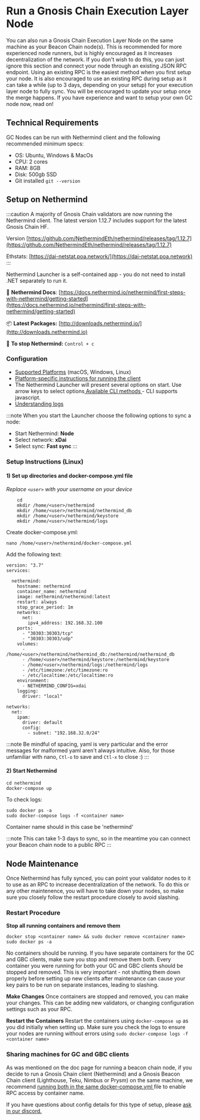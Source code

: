 ---
---
# Run a Gnosis Chain Execution Layer Node

You can also run a Gnosis Chain Execution Layer Node on the same machine as your Beacon Chain node(s). This is recommended for more experienced node runners, but is highly encouraged as it increases decentralization of the network. If you don't wish to do this, you can just ignore this section and connect your node through an existing JSON RPC endpoint. Using an existing RPC is the easiest method when you first setup your node. It is also encouraged to use an existing RPC during setup as it can take a while (up to 3 days, depending on your setup) for your execution layer node to fully sync. You will be encouraged to update your setup once the merge happens. If you have experience and want to setup your own GC node now, read on!

## Technical Requirements

GC Nodes can be run with Nethermind client and the following recommended minimum specs:

* OS: Ubuntu, Windows & MacOs
* CPU: 2 cores
* RAM: 8GB
* Disk: 500gb SSD
* Git installed `git --version`

## Setup on Nethermind

:::caution
A majority of Gnosis Chain validators are now running the Nethermind client. The latest version 1.12.7 includes support for the latest Gnosis Chain HF.

Version [https://github.com/NethermindEth/nethermind/releases/tag/1.12.7](https://github.com/NethermindEth/nethermind/releases/tag/1.12.7)

Ethstats: [https://dai-netstat.poa.network/](https://dai-netstat.poa.network)
:::

Nethermind Launcher is a self-contained app - you do not need to install .NET separately to run it.

📄 **Nethermind Docs**: [https://docs.nethermind.io/nethermind/first-steps-with-nethermind/getting-started](https://docs.nethermind.io/nethermind/first-steps-with-nethermind/getting-started)

📦 **Latest Packages:** [http://downloads.nethermind.io/](http://downloads.nethermind.io)

🛑 **To stop Nethermind:** `Control + c`

### Configuration

* [Supported Platforms](https://docs.nethermind.io/nethermind/first-steps-with-nethermind/supported-platforms) (macOS, Windows, Linux)
* [Platform-specific instructions for running the client](https://docs.nethermind.io/nethermind/ethereum-client/running-nethermind/running-the-client)
* The Nethermind Launcher will present several options on start. Use arrow keys to select options[ Available CLI methods ](https://docs.nethermind.io/nethermind/nethermind-utilities/cli)- CLI supports javascript.
* [Understanding logs](https://docs.nethermind.io/nethermind/first-steps-with-nethermind/getting-started#explaining-nethermind-logs)

:::note
When you start the Launcher choose the following options to sync a node:

* Start Nethermind: **Node**
* Select network: **xDai**
* Select sync: **Fast sync**
:::

### Setup Instructions (Linux)

#### 1) Set up directories and docker-compose.yml file

*Replace `<user>` with your username on your device*
```
    cd 
    mkdir /home/<user>/nethermind
    mkdir /home/<user>/nethermind/nethermind_db
    mkdir /home/<user>/nethermind/keystore
    mkdir /home/<user>/nethermind/logs
```
Create docker-compose.yml:
```
nano /home/<user>/nethermind/docker-compose.yml
```
Add the following text:
```
version: "3.7"
services:

  nethermind:
    hostname: nethermind
    container_name: nethermind
    image: nethermind/nethermind:latest
    restart: always
    stop_grace_period: 1m
    networks:
      net:
        ipv4_address: 192.168.32.100
    ports:
      - "30303:30303/tcp"
      - "30303:30303/udp"
    volumes:
      - /home/<user>/nethermind/nethermind_db:/nethermind/nethermind_db
      - /home/<user>/nethermind/keystore:/nethermind/keystore
      - /home/<user>/nethermind/logs:/nethermind/logs
      - /etc/timezone:/etc/timezone:ro
      - /etc/localtime:/etc/localtime:ro
    environment:
      - NETHERMIND_CONFIG=xdai
    logging:
      driver: "local"
 
networks:
  net:
    ipam:
      driver: default
      config:
        - subnet: "192.168.32.0/24"
```
:::note
Be mindful of spacing, yaml is very particular and the error messages for malformed yaml aren't always intuitive. Also, for those unfamiliar with nano, `Ctl-o` to save and `Ctl-x` to close :)
:::

#### 2) Start Nethermind

```
cd nethermind
docker-compose up
```
To check logs:
```
sudo docker ps -a
sudo docker-compose logs -f <container name> 
```
Container name should in this case be 'nethermind'

:::note
This can take 1-3 days to sync, so in the meantime you can connect your Beacon chain node to a public RPC
:::



## Node Maintenance

Once Nethermind has fully synced, you can point your validator nodes to it to use as an RPC to increase decentralization of the network. To do this or any other maintenence, you will have to take down your nodes, so make sure you closely follow the restart procedure closely to avoid slashing. 

### Restart Procedure

 **Stop all running containers and remove them**
 ```
 docker stop <container name> && sudo docker remove <container name>
 sudo docker ps -a
 ```
 No containers should be running. If you have separate containers for the GC and GBC clients, make sure you stop and remove them both. Every container you were running for both your GC and GBC clients should be stopped and removed. This is very important - not shutting them down properly before setting up new clients after maintenance can cause your key pairs to be run on separate instances, leading to slashing.


**Make Changes**
Once containers are stopped and removed, you can make your changes. This can be adding new validators, or changing configuration settings such as your RPC.

**Restart the Containers**
Restart the containers using `docker-compose up` as you did initially when setting up. Make sure you check the logs to ensure your nodes are running without errors using `sudo docker-compose logs -f <container name>`

### Sharing machines for GC and GBC clients

As was mentioned on the doc page for running a beacon chain node, if you decide to run a Gnosis Chain client (Nethermind) and a Gnosis Beacon Chain client (Lighthouse, Teku, Nimbus or Prysm) on the same machine, we recommend [running both in the same docker-compose.yml ](https://docs.docker.com/compose/extends/)file to enable RPC access by container name.

If you have questions about config details for this type of setup, please [ask in our discord.](https://discord.com/invite/pjHjQwycV8)


